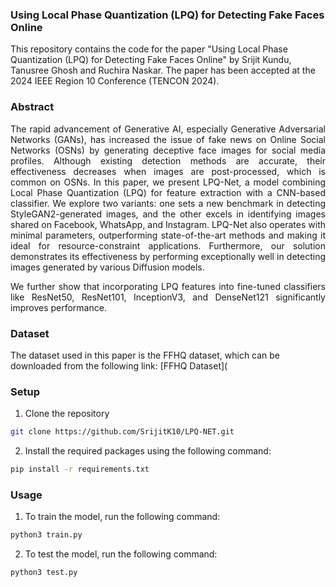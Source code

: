 ### Using Local Phase Quantization (LPQ) for Detecting Fake Faces Online

This repository contains the code for the paper "Using Local Phase Quantization (LPQ) for Detecting Fake Faces Online" by Srijit Kundu, Tanusree Ghosh and Ruchira Naskar. The paper has been accepted at the 2024 IEEE Region 10 Conference (TENCON 2024). 

### Abstract

<div style="text-align: justify;">
The rapid advancement of Generative AI, especially
Generative Adversarial Networks (GANs), has increased the issue of fake news on Online Social Networks (OSNs) by generating deceptive face images for social media profiles. Although existing detection methods are accurate, their effectiveness decreases when images are post-processed, which is common on OSNs. In this paper, we present LPQ-Net, a model combining Local Phase Quantization (LPQ) for feature extraction with a CNN-based classifier. We explore two variants: one sets a new benchmark in detecting StyleGAN2-generated images, and the other excels in identifying images shared on Facebook, WhatsApp, and Instagram. LPQ-Net also operates with minimal parameters, outperforming state-of-the-art methods and making it ideal for resource-constraint applications. Furthermore, our solution demonstrates its effectiveness by performing exceptionally well in detecting images generated by various Diffusion models.

We further show that incorporating LPQ features into fine-tuned classifiers like ResNet50, ResNet101, InceptionV3, and DenseNet121 significantly improves performance.
</div>

### Dataset

The dataset used in this paper is the FFHQ dataset, which can be downloaded from the following link: [FFHQ Dataset](

### Setup

1. Clone the repository
```bash
git clone https://github.com/SrijitK10/LPQ-NET.git
```
2. Install the required packages using the following command:
```bash
pip install -r requirements.txt
```

### Usage

1. To train the model, run the following command:
```bash
python3 train.py
```
2. To test the model, run the following command:
```bash
python3 test.py
```



